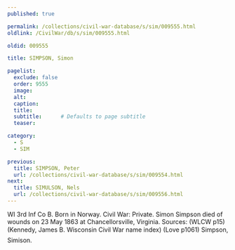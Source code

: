 ```yaml
---
published: true

permalink: /collections/civil-war-database/s/sim/009555.html
oldlink: /CivilWar/db/s/sim/009555.html

oldid: 009555

title: SIMPSON, Simon

pagelist:
  exclude: false
  order: 9555
  image: 
  alt:
  caption:
  title:
  subtitle:      # Defaults to page subtitle
  teaser:

category: 
  - S 
  - SIM

previous:
  title: SIMPSON, Peter
  url: /collections/civil-war-database/s/sim/009554.html  
next:
  title: SIMULSON, Nels
  url: /collections/civil-war-database/s/sim/009556.html   
---
```

WI 3rd Inf Co B. Born in Norway. Civil War: Private. Simon Simpson died of wounds on 23 May 1863 at Chancellorsville, Virginia. Sources: (WLCW p15) (Kennedy, James B. Wisconsin Civil War name index) (Love p1061) &#147;Simpson, Simison&#148;.